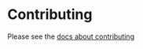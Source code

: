 # Contributing

Please see the [docs about contributing](https://sensiblestack.com/docs/about/contributing)
